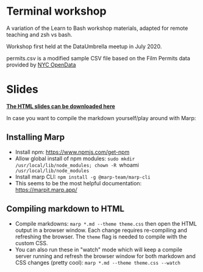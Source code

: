 # Terminal workshop

A variation of the Learn to Bash workshop materials, adapted for remote teaching and zsh vs bash.

Workshop first held at the DataUmbrella meetup in July 2020.

permits.csv is a modified sample CSV file based on the Film Permits data provided by [NYC OpenData](https://data.cityofnewyork.us/City-Government/Film-Permits/tg4x-b46p)

# Slides

**[The HTML slides can be downloaded here](https://raw.githubusercontent.com/spbail/terminal-workshop/master/index.html)**

In case you want to compile the markdown yourself/play around with Marp:

## Installing Marp
* Install npm: https://www.npmjs.com/get-npm
* Allow global install of npm modules: `sudo mkdir /usr/local/lib/node_modules; chown -R `whoami` /usr/local/lib/node_modules` 
* Install marp CLI: `npm install -g @marp-team/marp-cli`
* This seems to be the most helpful documentation: https://marpit.marp.app/

## Compiling markdown to HTML
* Compile markdowns: `marp *.md --theme theme.css` then open the HTML output in a browser window. Each change requires re-compiling and refreshing the browser. The `theme` flag is needed to compile with the custom CSS.
* You can also run these in "watch" mode which will keep a compile server running and refresh the browser window for both markdown and CSS changes (pretty cool): `marp *.md --theme theme.css --watch`

